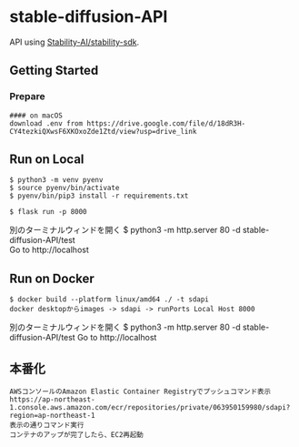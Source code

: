 # stable-diffusion-API

API using [Stability-AI/stability-sdk](https://github.com/Stability-AI/stability-sdk).

## Getting Started

### Prepare

```
#### on macOS
download .env from https://drive.google.com/file/d/18dR3H-CY4tezkiQXwsF6XKOxoZde1Ztd/view?usp=drive_link
```

## Run on Local

```
$ python3 -m venv pyenv
$ source pyenv/bin/activate
$ pyenv/bin/pip3 install -r requirements.txt

$ flask run -p 8000
```
別のターミナルウィンドを開く
$ python3 -m http.server 80 -d stable-diffusion-API/test   
Go to http://localhost

## Run on Docker

```
$ docker build --platform linux/amd64 ./ -t sdapi
docker desktopからimages -> sdapi -> runPorts Local Host 8000
```
別のターミナルウィンドを開く
$ python3 -m http.server 80 -d stable-diffusion-API/test
Go to http://localhost

## 本番化
```
AWSコンソールのAmazon Elastic Container Registryでプッシュコマンド表示
https://ap-northeast-1.console.aws.amazon.com/ecr/repositories/private/063950159980/sdapi?region=ap-northeast-1
表示の通りコマンド実行
コンテナのアップが完了したら、EC2再起動
```
